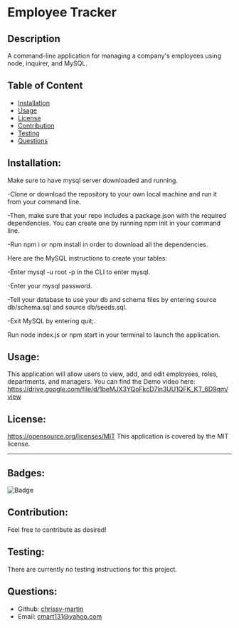 # Employee Tracker
  

## Description

A command-line application for managing a company's employees using node, inquirer, and MySQL.

## Table of Content
- [Installation](#installation)
- [Usage](#usage)
- [License](#license)
- [Contribution](#contribution)
- [Testing](#testing)
- [Questions](#questions)


## Installation:

Make sure to have mysql server downloaded and running.

-Clone or download the repository to your own local machine and run it from your command line.

-Then, make sure that your repo includes a package.json with the required dependencies. You can create one by running npm init in your command line.

-Run npm i or npm install in order to download all the dependencies.

Here are the MySQL instructions to create your tables:

-Enter mysql -u root -p in the CLI to enter mysql.

-Enter your mysql password.

-Tell your database to use your db and schema files by entering source db/schema.sql and source db/seeds.sql.

-Exit MySQL by entering quit;.

Run node index.js or npm start in your terminal to launch the application.

## Usage:

This application will allow users to view, add, and edit employees, roles, departments, and managers. You can find the Demo video here: https://drive.google.com/file/d/1beMJX3YQoFkcD7ln3UU1QFK_KT_6D9qm/view

## License:

https://opensource.org/licenses/MIT
This application is covered by the MIT license.

-----

## Badges:

![Badge](https://img.shields.io/badge/License-MIT-blue.svg)


## Contribution:

Feel free to contribute as desired!


## Testing:

There are currently no testing instructions for this project.


## Questions:

- Github: [chrissy-martin](https://github.com/chrissy-martin)
- Email: cmart131@yahoo.com 